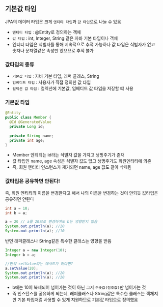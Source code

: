 ## 기본값 타입

JPA의 데이터 타입은 크게 ```엔티티 타입```과 ```값 타입```으로 나눌 수 있음

* ```엔티티 타입``` : @Entity로 정의하는 객체
* ```값 타입``` : int, Integer, String 같은 자바 기본 타입이나 객체
* 엔티티 타입은 식별자를 통해 지속적으로 추적 가능하나 값 타입은 식별자가 없고 숫자나 문자열같은 속성만 있으므로 추적 불가

### 값타입의 종류

* ```기본값 타입``` : 자바 기본 타입, 래퍼 클래스, String
* ```임베디드 타입``` : 사용자가 직접 정의한 값 타입
* ```컬렉션 값 타입``` : 컬렉션에 기본값, 임베디드 값 타입을 저장할 떄 사용

### 기본값 타입

```java
@Entity
public class Member {
  @Id @GeneratedValue
  private Long id;
  
  private String name;
  private int age;
}
```

* Member 엔티티는 id라는 식별자 값을 가지고 생명주기가 존재
* 값 타입인 name, age 속성은 식별자 값도 없고 생명주기도 회원엔티티에 의존
* 즉, 회원 엔티티 인스턴스가 제거되면 name, age 값도 같이 삭제됨

### 값타입은 공유하면 안된다!

즉, 회원 엔티티의 이름을 변경한다고 해서 나의 이름을 변경하는 것이 안되듯 값타입은 공유하면 안된다

```java
int a = 10;
int b = a;

a = 20 // a를 20으로 변경하여도 b는 영향받지 않음
System.out.println(a); //20
System.out.println(a); //10
```

반면 래퍼클래스나 String같은 특수한 클래스는 영향을 받음

```java
Integer a = new Integer(10);
Integer b = a;

//만약 setValue라는 메서드가 있다면?
a.setValue(20);
System.out.println(a); //20
System.out.println(a); //20
```
* b에는 10이 복제되어 넘어가는 것이 아닌 그저 ```주솟값(참조값)```만 넘어가는 것
* 즉 인스턴스를 공유하게 되는데, 래퍼클래스나 String같은 특수한 클래스는 객체지만 기본 타입처럼 사용할 수 있게 지원하므로 기본값 타입으로 정의했음

